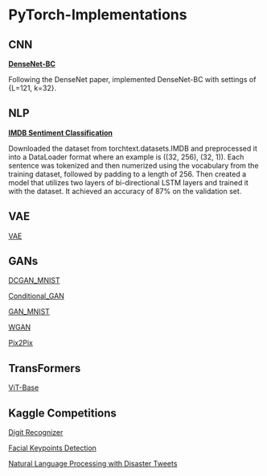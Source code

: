 # PyTorch-Implementations

## CNN

**[DenseNet-BC](https://github.com/seungjun-green/PyTorch-Implementations/blob/main/CNN/DenseNet_BC_Implementation.ipynb)**

Following the DenseNet paper, implemented DenseNet-BC with settings of {L=121, k=32}.

## NLP

**[IMDB Sentiment Classification](https://github.com/seungjun-green/PyTorch-Implementations/blob/main/NLP/IMDB%20Sentiment%20Classification.ipynb)**

Downloaded the dataset from torchtext.datasets.IMDB and preprocessed it into a DataLoader format where an example is ((32, 256), (32, 1)). Each sentence was tokenized and then numerized using the vocabulary from the training dataset, followed by padding to a length of 256. Then created a model that utilizes two layers of bi-directional LSTM layers and trained it with the dataset. It achieved an accuracy of 87% on the validation set.


## VAE
[VAE](https://github.com/seungjun-green/PyTorch-Implementations/blob/main/VAE/VAE.ipynb)

## GANs

[DCGAN_MNIST](https://github.com/seungjun-green/PyTorch-Implementations/blob/main/GAN/DCGAN_MNIST.ipynb)

[Conditional_GAN](https://github.com/seungjun-green/PyTorch-Implementations/blob/main/GAN/Conditional_GAN.ipynb)

[GAN_MNIST](https://github.com/seungjun-green/PyTorch-Implementations/blob/main/GAN/GAN_MNIST.ipynb)

[WGAN](https://github.com/seungjun-green/PyTorch-Implementations/blob/main/GAN/WGAN.ipynb)

[Pix2Pix](https://github.com/seungjun-green/PyTorch-Implementations/blob/main/GAN/Pix2Pix.ipynb)


## TransFormers
[ViT-Base](https://github.com/seungjun-green/PyTorch-Implementations/blob/main/TransFormers/VIT_Base_Implementation.ipynb)

## Kaggle Competitions

[Digit Recognizer](https://github.com/seungjun-green/PyTorch-Implementations/blob/main/Kaggle%20Competitions/Digit%20Recognizer.ipynb)

[Facial Keypoints Detection]()

[Natural Language Processing with Disaster Tweets]()
